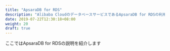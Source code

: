 ```yaml
---
title: "ApsaraDB for RDS"
description: "Alibaba CloudのデータベースサービスであるApsaraDB for RDSの利用方法を紹介します。"
date: 2019-07-22T12:30:18+08:00
weight: 20
draft: true
---
```

ここではApsaraDB for RDSの説明を紹介します
